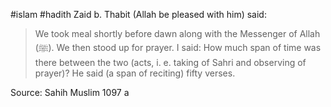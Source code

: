 #islam #hadith 
Zaid b. Thabit (Allah be pleased with him) said:

> We took meal shortly before dawn along with the Messenger of Allah (ﷺ). We then stood up for prayer. I said: How much span of time was there between the two (acts, i. e. taking of Sahri and observing of prayer)? He said (a span of reciting) fifty verses.

Source: Sahih Muslim 1097 a
